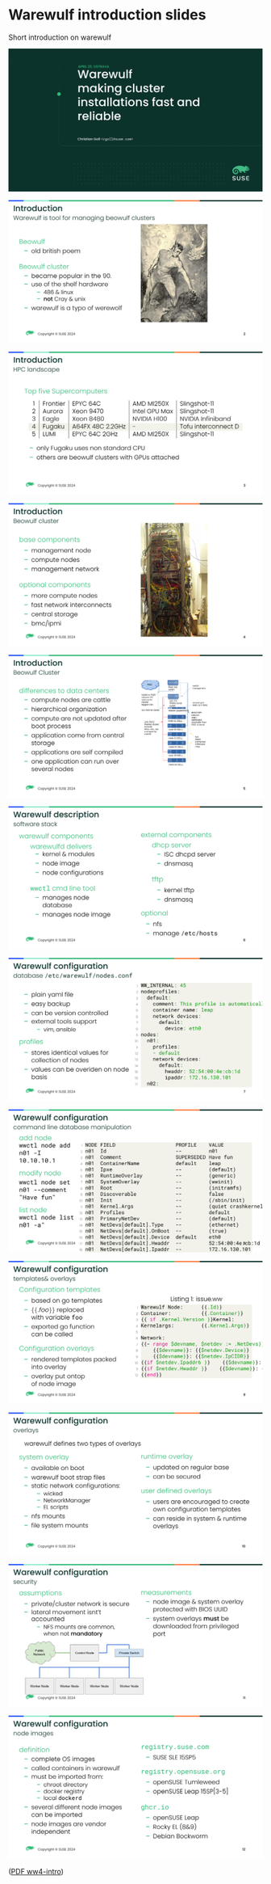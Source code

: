 # Warewulf introduction slides

Short introduction on warewulf

![Screenshot](build/images/ww4-intro-1.png)

![Screenshot](build/images/ww4-intro-2.png)

![Screenshot](build/images/ww4-intro-3.png)

![Screenshot](build/images/ww4-intro-4.png)

![Screenshot](build/images/ww4-intro-5.png)

![Screenshot](build/images/ww4-intro-6.png)

![Screenshot](build/images/ww4-intro-7.png)

![Screenshot](build/images/ww4-intro-8.png)

![Screenshot](build/images/ww4-intro-9.png)

![Screenshot](build/images/ww4-intro-10.png)

![Screenshot](build/images/ww4-intro-11.png)

![Screenshot](build/images/ww4-intro-12.png)

([PDF ww4-intro](build/ww4-intro.pdf))
